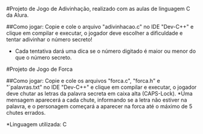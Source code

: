 #Projeto de Jogo de Adivinhação, realizado com as aulas de linguagem C da Alura.

##Como jogar: Copie e cole o arquivo "adivinhacao.c" no IDE "Dev-C++" e clique em compilar e executar, o jogador deve escolher a dificuldade e tentar adivinhar o número secreto! 
* Cada tentativa dará uma dica se o número digitado é maior ou menor do que o número secreto.

#Projeto de Jogo de Forca

##Como jogar: Copie e cole os arquivos "forca.c", "forca.h" e "´palavras.txt" no IDE "Dev-C++" e clique em compilar e executar, o jogador deve chutar as letras da palavra secreta em caixa alta (CAPS-Lock).
*Uma mensagem aparecerá a cada chute, informando se a letra não estiver na palavra, e o personagem começará a aparecer na forca até o máximo de 5 chutes errados.

*Linguagem utilizada: C
